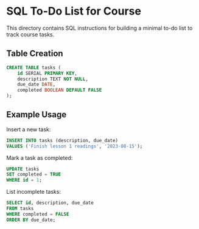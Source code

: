 # SQL To-Do List for Course

This directory contains SQL instructions for building a minimal to-do list to track course tasks.

## Table Creation

```sql
CREATE TABLE tasks (
    id SERIAL PRIMARY KEY,
    description TEXT NOT NULL,
    due_date DATE,
    completed BOOLEAN DEFAULT FALSE
);
```

## Example Usage

Insert a new task:

```sql
INSERT INTO tasks (description, due_date)
VALUES ('Finish lesson 1 readings', '2023-08-15');
```

Mark a task as completed:

```sql
UPDATE tasks
SET completed = TRUE
WHERE id = 1;
```

List incomplete tasks:

```sql
SELECT id, description, due_date
FROM tasks
WHERE completed = FALSE
ORDER BY due_date;
```
